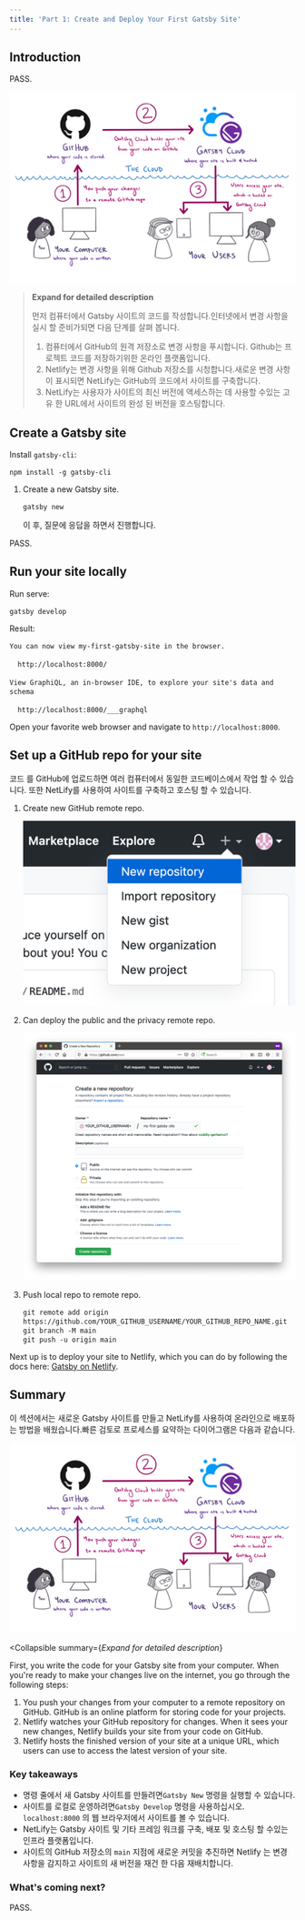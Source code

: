 ```yaml
---
title: 'Part 1: Create and Deploy Your First Gatsby Site'
---
```


## Introduction

PASS.

![The workflow for how your code gets from your computer to your users. Extended description below.](deployment-workflow.png)

> **Expand for detailed description**
>
> 먼저 컴퓨터에서 Gatsby 사이트의 코드를 작성합니다.인터넷에서 변경 사항을 실시 할 준비가되면 다음 단계를 살펴 봅니다.
>
> 1. 컴퓨터에서 GitHub의 원격 저장소로 변경 사항을 푸시합니다. Github는 프로젝트 코드를 저장하기위한 온라인 플랫폼입니다.
> 2. Netlify는 변경 사항을 위해 Github 저장소를 시청합니다.새로운 변경 사항이 표시되면 NetLify는 GitHub의 코드에서 사이트를 구축합니다.
> 3. NetLify는 사용자가 사이트의 최신 버전에 액세스하는 데 사용할 수있는 고유 한 URL에서 사이트의 완성 된 버전을 호스팅합니다.

## Create a Gatsby site

Install `gatsby-cli`:

```shell
npm install -g gatsby-cli
```

1.  Create a new Gatsby site.

    ```shell
    gatsby new
    ```

    이 후, 질문에 응답을 하면서 진행합니다.

PASS.

## Run your site locally

Run serve:

```shell
gatsby develop
```

Result:

```shell
You can now view my-first-gatsby-site in the browser.
⠀
  http://localhost:8000/
⠀
View GraphiQL, an in-browser IDE, to explore your site's data and
schema
⠀
  http://localhost:8000/___graphql
```

Open your favorite web browser and navigate to `http://localhost:8000`.

## Set up a GitHub repo for your site

코드 를 GitHub에 업로드하면 여러 컴퓨터에서 동일한 코드베이스에서 작업 할 수 있습니다. 또한 NetLify를 사용하여 사이트를 구축하고 호스팅 할 수 있습니다.

1.  Create new GitHub remote repo.

    ![A dropdown in the navigation bar reveals the "New repository" button.](./new-repo-button.png)

2.  Can deploy the public and the privacy remote repo.

    ![The GitHub form to create a new repository. It's set to create a public repo called "my-first-gatsby-site". The options to add a README, .gitignore file, and license are unchecked.](./new-repo-options.png)

3.  Push local repo to remote repo.

    ```shell
    git remote add origin https://github.com/YOUR_GITHUB_USERNAME/YOUR_GITHUB_REPO_NAME.git
    git branch -M main
    git push -u origin main
    ```

Next up is to deploy your site to Netlify, which you can do by following the docs here: [Gatsby on Netlify](https://docs.netlify.com/integrations/frameworks/gatsby/).

## Summary

이 섹션에서는 새로운 Gatsby 사이트를 만들고 NetLify를 사용하여 온라인으로 배포하는 방법을 배웠습니다.빠른 검토로 프로세스를 요약하는 다이어그램은 다음과 같습니다.

![The workflow for how your code gets from your computer to your users. Extended description below.](deployment-workflow.png)

<Collapsible
summary={<em>Expand for detailed description</em>}

>

First, you write the code for your Gatsby site from your computer. When you're ready to make your changes live on the internet, you go through the following steps:

1. You push your changes from your computer to a remote repository on GitHub. GitHub is an online platform for storing code for your projects.
1. Netlify watches your GitHub repository for changes. When it sees your new changes, Netlify builds your site from your code on GitHub.
1. Netlify hosts the finished version of your site at a unique URL, which users can use to access the latest version of your site.

</Collapsible>

### Key takeaways

- 명령 줄에서 새 Gatsby 사이트를 만들려면`Gatsby New` 명령을 실행할 수 있습니다.
- 사이트를 로컬로 운영하려면`Gatsby Develop` 명령을 사용하십시오. `localhost:8000` 의 웹 브라우저에서 사이트를 볼 수 있습니다.
- NetLify는 Gatsby 사이트 및 기타 프레임 워크를 구축, 배포 및 호스팅 할 수있는 인프라 플랫폼입니다.
- 사이트의 GitHub 저장소의 `main` 지점에 새로운 커밋을 추진하면 Netlify 는 변경 사항을 감지하고 사이트의 새 버전을 재건 한 다음 재배치합니다.

### What's coming next?

PASS.
